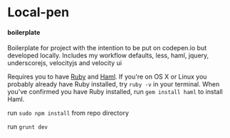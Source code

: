 # Local-pen
#### boilerplate

Boilerplate for project with the intention to be put on codepen.io but developed locally. Includes my workflow defaults, less, haml, jquery, underscorejs, velocityjs and velocity ui

Requires you to have [Ruby](http://www.ruby-lang.org/en/downloads/) and [Haml](http://haml.info/). If you're on OS X or Linux you probably already have Ruby installed, try `ruby -v` in your terminal. When you've confirmed you have Ruby installed, run `gem install haml` to install Haml.

run `sudo npm install` from repo directory

run `grunt dev`

